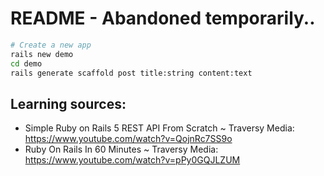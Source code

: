 # README - Abandoned temporarily..

```bash
# Create a new app
rails new demo
cd demo
rails generate scaffold post title:string content:text
```

## Learning sources:

- Simple Ruby on Rails 5 REST API From Scratch ~ Traversy Media: https://www.youtube.com/watch?v=QojnRc7SS9o
- Ruby On Rails In 60 Minutes ~ Traversy Media:  https://www.youtube.com/watch?v=pPy0GQJLZUM

